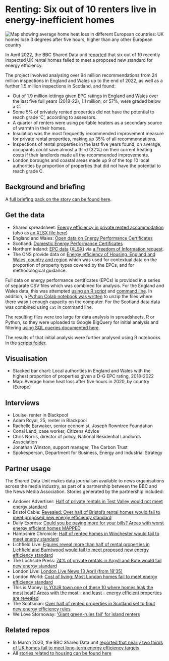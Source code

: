 # Renting: Six out of 10 renters live in energy-inefficient homes

![Map showing average home heat loss in different European countries: UK homes lose 3 degrees after five hours, higher than any other European country](https://ichef.bbci.co.uk/news/976/cpsprodpb/CBB3/production/_129274125_home_temperature_loss_map_v3_640-nc.png.webp)

In April 2022, the BBC Shared Data unit [reported](https://www.bbc.co.uk/news/newsbeat-65136313) that six out of 10 recently inspected UK rental homes failed to meet a proposed new standard for energy efficiency.

The project involved analysing over 94 million recommendations from 24 million inspections in England and Wales up to the end of 2022, as well as a further 1.5 million inspections in Scotland, and found:

* Out of 1.9 million lettings given EPC ratings in England and Wales over the last five full years (2018-22), 1.1 million, or 57%, were graded below a C.
* Some 5% of privately rented properties did not have the potential to reach grade ‘C’, according to assessors.
* A quarter of renters were using portable heaters as a secondary source of warmth in their homes.
* Insulation was the most frequently recommended improvement measure for private rental properties, making up 35% of all recommendations.
* Inspections of rental properties in the last five years found, on average, occupants could save almost a third (32%) on their current heating costs if their landlords made all the recommended improvements.
* London boroughs and coastal areas made up 9 of the top 10 local authorities by proportion of properties that did not have the potential to reach grade C. 



## Background and briefing

A [full briefing pack on the story can be found here](https://docs.google.com/document/d/15bqbvfRrsB4Wl65fzJNGQnNTf-jsUH_qthGZ1cUCPSw/edit#heading=h.eksa1piu3vo).

## Get the data

* Shared spreadsheet: [Energy efficiency in private rented accommodation](https://docs.google.com/spreadsheets/d/1-iCVMDG3DNkxoIVWmFQXlAOO5l4GYSCk9B0nESAK97g/edit?usp=sharing) (also as [an XLSX file here](https://github.com/BBC-Data-Unit/energy-efficiency-private-rental/blob/main/data/SDU_Energy%20efficiency%20in%20private%20rented%20accommodation%20FOR%20SHARING.xlsx))
* England and Wales: [Open data on Energy Performance Certificates](https://epc.opendatacommunities.org)
* Scotland: [Domestic Energy Performance Certificates](https://statistics.gov.scot/data/domestic-energy-performance-certificates)
* Northern Ireland: [EPC data](https://docs.google.com/spreadsheets/d/1agvRoD5CbjKUpSm_XiyI81OC65o8S71OFJzeYMoNqM0/edit#gid=0) ([XLSX](https://github.com/BBC-Data-Unit/energy-efficiency-private-rental/blob/main/data/Northern%20Ireland%20EPC%20data.xlsx)) via [a Freedom of Information request](https://github.com/BBC-Data-Unit/energy-efficiency-private-rental/blob/main/data/Northern%20Ireland%20FOI%20response.pdf).
* The ONS provide data on [Energy efficiency of Housing, England and Wales, country and region](https://www.ons.gov.uk/peoplepopulationandcommunity/housing/datasets/energyefficiencyofhousingenglandandwalescountryandregion) which was used for contextual data on the proportion of property types covered by the EPCs, and for methodological guidance.

Full data on energy performance certificates (EPCs) is provided in a series of separate CSV files which was combined for analysis. For the England and Wales data, this was attempted [using an R script](https://github.com/BBC-Data-Unit/energy-efficiency-private-rental/blob/main/scripts/energyeff01compile.md) and [command line](https://github.com/BBC-Data-Unit/energy-efficiency-private-rental/blob/main/scripts/combineepc.sh). In addition, a [Python Colab notebook was written](https://github.com/BBC-Data-Unit/energy-efficiency-private-rental/blob/main/scripts/epc_zip_file.ipynb) to unzip the files where there wasn't enough capacity on the computer. For the Scotland data data was combined using `cat` in command line. 

The resulting files were too large for data analysis in spreadsheets, R or Python, so they were uploaded to Google BigQuery for initial analysis and filtering [using SQL queries documented here](https://github.com/BBC-Data-Unit/energy-efficiency-private-rental/blob/main/scripts/Energy%20efficiency%20(private%20rental)_%20BigQuery%20SQL%20queries.pdf).

The results of that initial analysis were further analysed using R notebooks in the [scripts folder](https://github.com/BBC-Data-Unit/energy-efficiency-private-rental/tree/main/scripts).

## Visualisation

* Stacked bar chart: Local authorities in England and Wales with the highest proportion of properties given a D-G EPC rating, 2018-2022
* Map: Average home heat loss after five hours in 2020, by country (Europe)

## Interviews

* Louise, renter in Blackpool
* Adam Royal, 25, renter in Blackpool
* Rachelle Earwaker, senior economist, Joseph Rowntree Foundation
* Conal Land, case worker, Citizens Advice 
* Chris Norris, director of policy, National Residential Landlords Association
* Jonathan Winston, support manager, The Carbon Trust
* Spokesperson, Department for Business, Energy and Industrial Strategy

## Partner usage

The Shared Data Unit makes data journalism available to news organisations across the media industry, as part of a partnership between the BBC and the News Media Association. Stories generated by the partnership included:

* Andover Advertiser: [Half of private rentals in Test Valley would not meet energy standard](https://www.andoveradvertiser.co.uk/news/23461461.half-private-rentals-test-valley-not-meet-energy-standard/)
* Bristol Cable: [Revealed: Over half of Bristol’s rental homes would fail to meet proposed new energy efficiency standard](https://thebristolcable.org/2023/04/bristol-rental-homes-fail-energy-efficiency-standard/)
* Daily Express: [Could you be paying more for your bills? Areas with worst energy efficient homes MAPPED](https://www.express.co.uk/news/uk/1754377/energy-efficiency-map-heating-bills-spt)
* Hampshire Chronicle: [Half of rented homes in Winchester would fail to meet energy standard](https://www.hampshirechronicle.co.uk/news/23461361.half-rented-homes-winchester-fail-meet-energy-standard/)
* Lichfield Live: [ Figures reveal more than half of rental properties in Lichfield and Burntwood would fail to meet proposed new energy efficiency standard](https://lichfieldlive.co.uk/2023/04/06/figures-reveal-more-than-half-of-rental-properties-in-lichfield-and-burntwood-would-fail-to-meet-proposed-new-energy-efficiency-standard/)
* The Lochside Press: [74% of private rentals in Argyll and Bute would fail new energy standard](https://thelochsidepress.com/2023/04/06/74-of-private-rentals-in-argyll-and-bute-would-fail-new-energy-standard/)
* London Live: [London Live News 13 April (from 18'35)](https://www.londonlive.co.uk/news/watch-again-london-live-news-13-april/)
* London World: [Cost of living: Most London homes fail to meet energy efficiency standard](https://www.londonworld.com/news/london-homes-miss-energy-efficiency-standard-4098151)
* This is Money: [Is YOUR town one of these 10 where homes leak the most heat? Areas with the most - and least - energy efficient properties are revealed](https://www.thisismoney.co.uk/money/bills/article-11937617/The-areas-energy-efficient-homes-cost-heat.html)
* The Scotsman: [Over half of rented properties in Scotland set to flout new energy efficiency rules](https://www.scotsman.com/news/environment/over-half-of-rented-properties-in-scotland-set-to-flout-new-energy-efficiency-rules-4095458)
* We Love Stornoway: ['Giant green-rules fail' for island renters](https://welovestornoway.com/index.php/home/welovesyhomepage-2/28293-isles-private-rentals-in-massive-energy-fail)


## Related repos

* In March 2020, the BBC Shared Data unit [reported that nearly two thirds of UK homes fail to meet long-term energy efficiency targets](https://github.com/BBC-Data-Unit/energy-efficiency-of-homes).
* All [stories related to housing can be found here](https://github.com/search?q=topic%3Ahousing+org%3ABBC-Data-Unit+fork%3Atrue&type=repositories)
